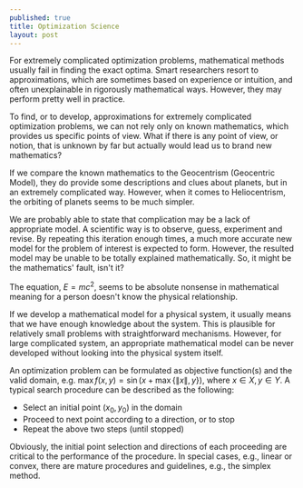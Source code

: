 ```yaml
---
published: true
title: Optimization Science
layout: post
---
```

For extremely complicated optimization problems, mathematical methods usually fail in finding the exact optima. Smart researchers resort to approximations, which are sometimes based on experience or intuition, and often unexplainable in rigorously mathematical ways. However, they may perform pretty well in practice.

To find, or to develop, approximations for extremely complicated optimization problems, we can not rely only on known mathematics, which provides us specific points of view. What if there is any point of view, or notion, that is unknown by far but actually would lead us to brand new mathematics?

If we compare the known mathematics to the Geocentrism (Geocentric Model), they do provide some descriptions and clues about planets, but in an extremely complicated way. However, when it comes to Heliocentrism, the orbiting of planets seems to be much simpler.

We are probably able to state that complication may be a lack of appropriate model. A scientific way is to observe, guess, experiment and revise. By repeating this iteration enough times, a much more accurate new model for the problem of interest is expected to form. However, the resulted model may be unable to be totally explained mathematically. So, it might be the mathematics' fault, isn't it?

The equation, $E=mc^{2}$, seems to be absolute nonsense in mathematical meaning for a person doesn't know the physical relationship. 

If we develop a mathematical model for a physical system, it usually means that we have enough knowledge about the system. This is plausible for relatively small problems with straightforward mechanisms. However, for large complicated system, an appropriate mathematical model can be never developed without looking into the physical system itself.

An optimization problem can be formulated as objective function(s) and the valid domain, e.g. $\max f(x,y)= \sin(x+\max\{\|x\|, y\})$, where $x\in X, y\in Y$. A typical search procedure can be described as the following:
* Select an initial point ($x_{0}, y_{0}$) in the domain 
* Proceed to next point according to a direction, or to stop
* Repeat the above two steps (until stopped)

Obviously, the initial point selection and directions of each proceeding are critical to the performance of the procedure. In special cases, e.g., linear or convex, there are mature procedures and guidelines, e.g., the simplex method. 







